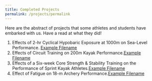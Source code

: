 ```yaml
---
title: Completed Projects
permalink: /projects/permalink
---
```

Here are the abstract of projects that some athletes and students have embarked with us.  Have a read at what they did! 

1. Effects of 2-hr Cyclical Hypobaric Exposure at 1000m on Sea-Level Performance.  [Example Filename](/files/projects-synopsis/completed-projects/Abstract%20Effects%20of%202-hr%20Cyclic%20Hypobaric%20Exposure%20on%20Sea%20Level%20Perf.pdf)
2. Effects of Circuit Training on 200m Kayak Performance.[Example Filename](/files/projects-synopsis/completed-projects/Abstract%20Effects%20of%20Circuit%20Training%20on%20200m%20Kayak%20Performance.pdf)
3. Effects of a Six-week Core Strength & Stability Training on the Performance of  Sprint Kayak Athletes.[Example Filename](/files/projects-synopsis/completed-projects/Abstract%20Effects%20of%20Core%20Training%20on%20500m%20Kayak%20Performance.pdf)
4. Effect of Fatigue on 18-m Archery Performance.[Example Filename](/files/projects-synopsis/completed-projects/Abstract%20Fatigue%20on%20Archery%20Kinematics.pdf)